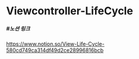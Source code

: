 Viewcontroller-LifeCycle
=========================

##### #노션 링크

https://www.notion.so/View-Life-Cycle-580cd749ca314df49d2ce28996816bcb


